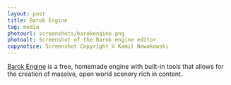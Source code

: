 ```yaml
---
layout: post
title: Barok Engine
tag: media
photourl: screenshots/barokengine.png
photoalt: Screenshot of the Barok engine editor
copynotice: Screenshot Copyright © Kamil Nowakowski
---
```


[Barok Engine](http://barokengine.com/) is a free, homemade engine with built-in
tools that allows for the creation of massive, open world scenery rich in
content.
